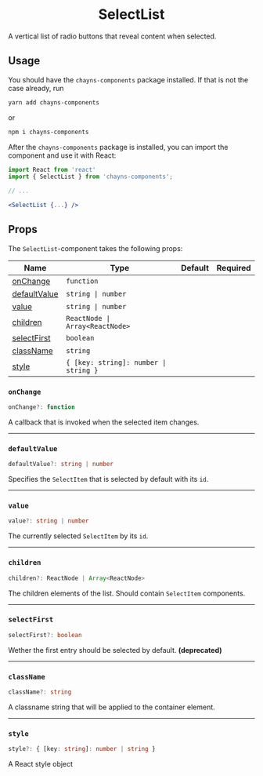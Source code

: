 <div align="center"><h1>SelectList</h1></div>

A vertical list of radio buttons that reveal content when selected.

## Usage

You should have the `chayns-components` package installed. If that is not the
case already, run

```bash
yarn add chayns-components
```

or

```bash
npm i chayns-components
```

After the `chayns-components` package is installed, you can import the component
and use it with React:

```jsx
import React from 'react'
import { SelectList } from 'chayns-components';

// ...

<SelectList {...} />
```

## Props

The `SelectList`-component takes the following props:

| Name                          | Type                                  | Default | Required |
| ----------------------------- | ------------------------------------- | ------- | :------: |
| [onChange](#onchange)         | `function`                            |         |          |
| [defaultValue](#defaultvalue) | `string \| number`                    |         |          |
| [value](#value)               | `string \| number`                    |         |          |
| [children](#children)         | `ReactNode \| Array<ReactNode>`       |         |          |
| [selectFirst](#selectfirst)   | `boolean`                             |         |          |
| [className](#classname)       | `string`                              |         |          |
| [style](#style)               | `{ [key: string]: number \| string }` |         |          |

### `onChange`

```ts
onChange?: function
```

A callback that is invoked when the selected item changes.

---

### `defaultValue`

```ts
defaultValue?: string | number
```

Specifies the `SelectItem` that is selected by default with its `id`.

---

### `value`

```ts
value?: string | number
```

The currently selected `SelectItem` by its `id`.

---

### `children`

```ts
children?: ReactNode | Array<ReactNode>
```

The children elements of the list. Should contain `SelectItem` components.

---

### `selectFirst`

```ts
selectFirst?: boolean
```

Wether the first entry should be selected by default. **(deprecated)**

---

### `className`

```ts
className?: string
```

A classname string that will be applied to the container element.

---

### `style`

```ts
style?: { [key: string]: number | string }
```

A React style object
